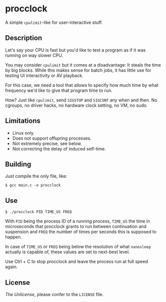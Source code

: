 # procclock

A simple `cpulimit`-like for user-interactive stuff.

## Description

Let's say your CPU is fast but you'd like to test a program as if it
was running on way slower CPU.

You may consider `cpulimit` but it comes at a disadvantage: It steals
the time by big blocks. While this makes sense for batch jobs, it has
little use for testing UI interactivity or AV playback.

For this case, we need a tool that allows to specify how much time by
what frequency we'd like to give that program time to run.

How? Just like `cpulimit`, send `SIGSTOP` and `SIGCONT` any when and then. 
No cgroups, no driver hacks, no hardware clock setting, no VM, no sudo.

## Limitations

* Linux only.
* Does not support offspring processes.
* Not extremely precise, see below.
* Not correcting the delay of induced self-time.

## Building

Just compile the only file, like:

```
$ gcc main.c -o procclock
```

## Use

```
$ ./procclock PID TIME_US FREQ
```

With `PID` being the process ID of a running process, `TIME_US` the
time in microseconds that procclock grants to run between continuation
and suspension and `FREQ` the number of times per seconds this is
supposed to happen.

In case of `TIME_US` or `FREQ` being below the resolution of what
`nanosleep` actually is capable of, these values are set to
next-best level.

Use Ctrl + C to stop procclock and leave the process run at full speed
again.

## License

_The Unlicense_, please confer to the `LICENSE` file.
